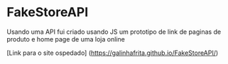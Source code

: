 # FakeStoreAPI
Usando uma API fui criado usando JS um prototipo de link de paginas de produto e home page de uma loja online

[Link para o site ospedado] (https://galinhafrita.github.io/FakeStoreAPI/)
